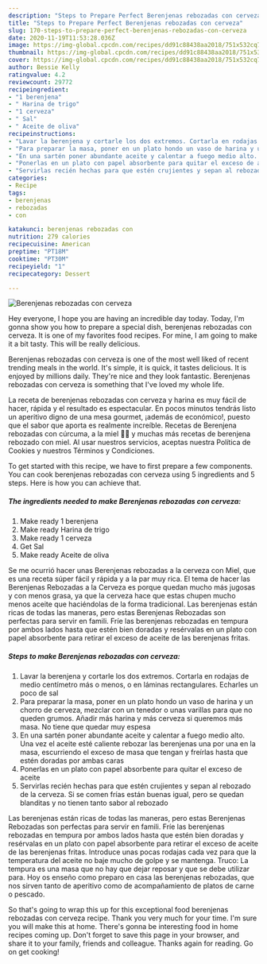```yaml
---
description: "Steps to Prepare Perfect Berenjenas rebozadas con cerveza"
title: "Steps to Prepare Perfect Berenjenas rebozadas con cerveza"
slug: 170-steps-to-prepare-perfect-berenjenas-rebozadas-con-cerveza
date: 2020-11-19T11:53:28.036Z
image: https://img-global.cpcdn.com/recipes/dd91c88438aa2018/751x532cq70/berenjenas-rebozadas-con-cerveza-foto-principal.jpg
thumbnail: https://img-global.cpcdn.com/recipes/dd91c88438aa2018/751x532cq70/berenjenas-rebozadas-con-cerveza-foto-principal.jpg
cover: https://img-global.cpcdn.com/recipes/dd91c88438aa2018/751x532cq70/berenjenas-rebozadas-con-cerveza-foto-principal.jpg
author: Bessie Kelly
ratingvalue: 4.2
reviewcount: 29772
recipeingredient:
- "1 berenjena"
- " Harina de trigo"
- "1 cerveza"
- " Sal"
- " Aceite de oliva"
recipeinstructions:
- "Lavar la berenjena y cortarle los dos extremos. Cortarla en rodajas de medio centímetro más o menos, o en láminas rectangulares. Echarles un poco de sal"
- "Para preparar la masa, poner en un plato hondo un vaso de harina y un chorro de cerveza, mezclar con un tenedor o unas varillas para que no queden grumos. Añadir más harina y más cerveza si queremos más masa. No tiene que quedar muy espesa"
- "En una sartén poner abundante aceite y calentar a fuego medio alto. Una vez el aceite esté caliente rebozar las berenjenas una por una en la masa, escurriendo el exceso de masa que tengan y freírlas hasta que estén doradas por ambas caras"
- "Ponerlas en un plato con papel absorbente para quitar el exceso de aceite"
- "Servirlas recién hechas para que estén crujientes y sepan al rebozado de la cerveza. Si se comen frías están buenas igual, pero se quedan blanditas y no tienen tanto sabor al rebozado"
categories:
- Recipe
tags:
- berenjenas
- rebozadas
- con

katakunci: berenjenas rebozadas con 
nutrition: 279 calories
recipecuisine: American
preptime: "PT18M"
cooktime: "PT30M"
recipeyield: "1"
recipecategory: Dessert

---
```



![Berenjenas rebozadas con cerveza](https://img-global.cpcdn.com/recipes/dd91c88438aa2018/751x532cq70/berenjenas-rebozadas-con-cerveza-foto-principal.jpg)

Hey everyone, I hope you are having an incredible day today. Today, I'm gonna show you how to prepare a special dish, berenjenas rebozadas con cerveza. It is one of my favorites food recipes. For mine, I am going to make it a bit tasty. This will be really delicious.

Berenjenas rebozadas con cerveza is one of the most well liked of recent trending meals in the world. It's simple, it is quick, it tastes delicious. It is enjoyed by millions daily. They're nice and they look fantastic. Berenjenas rebozadas con cerveza is something that I've loved my whole life.

La receta de berenjenas rebozadas con cerveza y harina es muy fácil de hacer, rápida y el resultado es espectacular. En pocos minutos tendrás listo un aperitivo digno de una mesa gourmet, ¡además de económico!, puesto que el sabor que aporta es realmente increíble. Recetas de Berenjena rebozadas con cúrcuma, a la miel 🍆🍯 y muchas más recetas de berenjena rebozado con miel. Al usar nuestros servicios, aceptas nuestra Política de Cookies y nuestros Términos y Condiciones.


To get started with this recipe, we have to first prepare a few components. You can cook berenjenas rebozadas con cerveza using 5 ingredients and 5 steps. Here is how you can achieve that.

<!--inarticleads1-->

##### The ingredients needed to make Berenjenas rebozadas con cerveza:

1. Make ready 1 berenjena
1. Make ready  Harina de trigo
1. Make ready 1 cerveza
1. Get  Sal
1. Make ready  Aceite de oliva


Se me ocurrió hacer unas Berenjenas rebozadas a la cerveza con Miel, que es una receta súper fácil y rápida y a la par muy rica. El tema de hacer las Berenjenas Rebozadas a la Cerveza es porque quedan mucho más jugosas y con menos grasa, ya que la cerveza hace que estas chupen mucho menos aceite que haciéndolas de la forma tradicional. Las berenjenas están ricas de todas las maneras, pero estas Berenjenas Rebozadas son perfectas para servir en famili. Fríe las berenjenas rebozadas en tempura por ambos lados hasta que estén bien doradas y resérvalas en un plato con papel absorbente para retirar el exceso de aceite de las berenjenas fritas. 

<!--inarticleads2-->

##### Steps to make Berenjenas rebozadas con cerveza:

1. Lavar la berenjena y cortarle los dos extremos. Cortarla en rodajas de medio centímetro más o menos, o en láminas rectangulares. Echarles un poco de sal
1. Para preparar la masa, poner en un plato hondo un vaso de harina y un chorro de cerveza, mezclar con un tenedor o unas varillas para que no queden grumos. Añadir más harina y más cerveza si queremos más masa. No tiene que quedar muy espesa
1. En una sartén poner abundante aceite y calentar a fuego medio alto. Una vez el aceite esté caliente rebozar las berenjenas una por una en la masa, escurriendo el exceso de masa que tengan y freírlas hasta que estén doradas por ambas caras
1. Ponerlas en un plato con papel absorbente para quitar el exceso de aceite
1. Servirlas recién hechas para que estén crujientes y sepan al rebozado de la cerveza. Si se comen frías están buenas igual, pero se quedan blanditas y no tienen tanto sabor al rebozado


Las berenjenas están ricas de todas las maneras, pero estas Berenjenas Rebozadas son perfectas para servir en famili. Fríe las berenjenas rebozadas en tempura por ambos lados hasta que estén bien doradas y resérvalas en un plato con papel absorbente para retirar el exceso de aceite de las berenjenas fritas. Introduce unas pocas rodajas cada vez para que la temperatura del aceite no baje mucho de golpe y se mantenga. Truco: La tempura es una masa que no hay que dejar reposar y que se debe utilizar para. Hoy os enseño como preparo en casa las berenjenas rebozadas, que nos sirven tanto de aperitivo como de acompañamiento de platos de carne o pescado. 

So that's going to wrap this up for this exceptional food berenjenas rebozadas con cerveza recipe. Thank you very much for your time. I'm sure you will make this at home. There's gonna be interesting food in home recipes coming up. Don't forget to save this page in your browser, and share it to your family, friends and colleague. Thanks again for reading. Go on get cooking!
